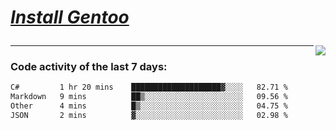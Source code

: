 
<div align="left" style=""> <!--td installgentoo-->

<h1 style="border: none;">
  
 [*Install Gentoo*](https://wiki.gentoo.org/wiki/Handbook:Main_Page)
</h1>


<img align="right" src="https://github-readme-stats.vercel.app/api/top-langs/?username=notdevblue&layout=compact&theme=dark">
  
---

### Code activity of the last 7 days:

<!--START_SECTION:waka-->

```txt
C#         1 hr 20 mins    ████████████████████▓░░░░   82.71 %
Markdown   9 mins          ██▒░░░░░░░░░░░░░░░░░░░░░░   09.56 %
Other      4 mins          █▒░░░░░░░░░░░░░░░░░░░░░░░   04.75 %
JSON       2 mins          ▓░░░░░░░░░░░░░░░░░░░░░░░░   02.98 %
```

<!--END_SECTION:waka-->
